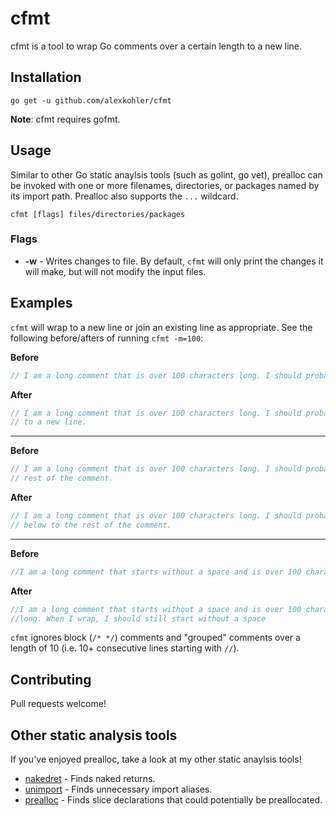 # cfmt

cfmt is a tool to wrap Go comments over a certain length to a new line.

## Installation

`go get -u github.com/alexkohler/cfmt`

**Note**: cfmt requires gofmt. 

## Usage

Similar to other Go static anaylsis tools (such as golint, go vet), prealloc can be invoked with one or more filenames, directories, or packages named by its import path. Prealloc also supports the `...` wildcard. 

    cfmt [flags] files/directories/packages

### Flags
- **-w** - Writes changes to file. By default, `cfmt` will only print the changes it will make, but will not modify the input files.

## Examples

`cfmt` will wrap to a new line or join an existing line as appropriate. See the following before/afters of running `cfmt -m=100`:

**Before**
```Go
// I am a long comment that is over 100 characters long. I should probably wrap to a new line.
```

**After**
```Go
// I am a long comment that is over 100 characters long. I should probably wrap
// to a new line.
```
---

**Before**
```Go
// I am a long comment that is over 100 characters long. I should probably wrap below to the
// rest of the comment.
```

**After**
```Go
// I am a long comment that is over 100 characters long. I should probably wrap
// below to the rest of the comment.
```
---

**Before**
```Go
//I am a long comment that starts without a space and is over 100 characters long. When I wrap, I should still start without a space
```

**After**
```Go
//I am a long comment that starts without a space and is over 100 characters
//long. When I wrap, I should still start without a space
```

`cfmt` ignores block (`/* */`) comments and "grouped" comments over a length of 10 (i.e. 10+ consecutive lines starting with `//`).


## Contributing

Pull requests welcome!


## Other static analysis tools

If you've enjoyed prealloc, take a look at my other static anaylsis tools!
- [nakedret](https://github.com/alexkohler/nakedret) - Finds naked returns.
- [unimport](https://github.com/alexkohler/unimport) - Finds unnecessary import aliases.
- [prealloc](https://github.com/alexkohler/prealloc) - Finds slice declarations that could potentially be preallocated.